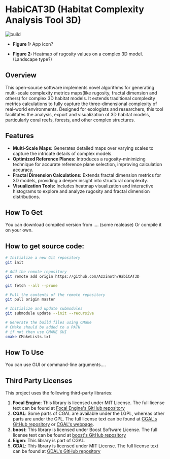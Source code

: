 # HabiCAT3D (Habitat Complexity Analysis Tool 3D)

![build](https://github.com/Azzinoth/HabiCAT3D/actions/workflows/Build.yml/badge.svg?branch=dev)

- **Figure 1:** App icon?

- **Figure 2:** Heatmap of rugosity values on a complex 3D model.(Landscape type?)

## Overview
This open-source software implements novel algorithms for generating multi-scale complexity metrics maps(like rugosity, fractal dimension and others) for complex 3D habitat models.
It extends traditional complexity metrics calculations to fully capture the three-dimensional complexity of real-world environments.
Designed for ecologists and researchers, this tool facilitates the analysis, export and visualization of 3D habitat models, particularly coral reefs, forests, and other complex structures.

## Features
- **Multi-Scale Maps:** Generates detailed maps over varying scales to capture the intricate details of complex models.
- **Optimized Reference Planes:** Introduces a rugosity-minimizing technique for accurate reference plane selection, improving calculation accuracy.
- **Fractal Dimension Calculations:** Extends fractal dimension metrics for 3D models, providing a deeper insight into structural complexity.
- **Visualization Tools:** Includes heatmap visualization and interactive histograms to explore and analyze rugosity and fractal dimension distributions.

## How To Get
You can download compiled version from .... (some realease)
Or compile it on your own.

## How to get source code:
```bash
# Initialize a new Git repository
git init

# Add the remote repository
git remote add origin https://github.com/Azzinoth/HabiCAT3D

git fetch --all --prune

# Pull the contents of the remote repository
git pull origin master

# Initialize and update submodules
git submodule update --init --recursive

# Generate the build files using CMake
# CMake should be added to a PATH
# if not then use CMAKE GUI
cmake CMakeLists.txt
```

## How To Use
You can use GUI or command-line arguments....



## Third Party Licenses

This project uses the following third-party libraries:

1) **Focal Engine**: This library is licensed under MIT License. The full license text can be found at [Focal Engine's GitHub repository](https://github.com/Azzinoth/FocalEngine)
2) **CGAL**: Some parts of CGAL are available under the LGPL, whereas other parts are under the GPL. The full license text can be found at [CGAL's GitHub repository](https://github.com/CGAL/cgal/blob/master/Installation/LICENSE) or [CGAL's webpage](https://www.cgal.org/license.html).
3) **boost**: This library is licensed under Boost Software License. The full license text can be found at [boost's GitHub repository](https://github.com/boostorg/boost/blob/master/LICENSE_1_0.txt)
4) **Eigen**: This library is part of CGAL.
5) **GDAL**: This library is licensed under MIT License. The full license text can be found at [GDAL's GitHub repository](https://github.com/OSGeo/gdal?tab=License-1-ov-file#readme)